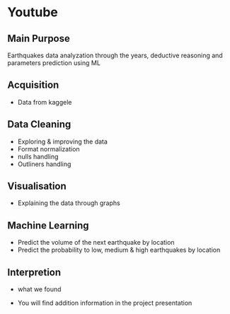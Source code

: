 # Youtube

## Main Purpose
Earthquakes data analyzation through the years, deductive reasoning and parameters prediction using ML


## Acquisition
* Data from kaggele

## Data Cleaning
* Exploring & improving the data
* Format normalization
* nulls handling
* Outliners handling


## Visualisation
* Explaining the data through graphs

## Machine Learning
* Predict the volume of the next earthquake by location
* Predict the probability to low, medium & high earthquakes by location

## Interpretion

* what we found
- You will find addition information in the project presentation
